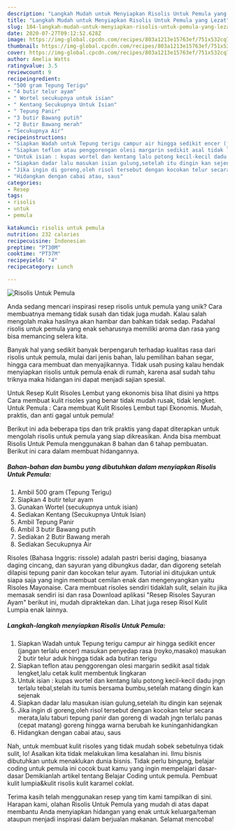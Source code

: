 ```yaml
---
description: "Langkah Mudah untuk Menyiapkan Risolis Untuk Pemula yang Lezat"
title: "Langkah Mudah untuk Menyiapkan Risolis Untuk Pemula yang Lezat"
slug: 184-langkah-mudah-untuk-menyiapkan-risolis-untuk-pemula-yang-lezat
date: 2020-07-27T09:12:52.628Z
image: https://img-global.cpcdn.com/recipes/803a1213e15763ef/751x532cq70/risolis-untuk-pemula-foto-resep-utama.jpg
thumbnail: https://img-global.cpcdn.com/recipes/803a1213e15763ef/751x532cq70/risolis-untuk-pemula-foto-resep-utama.jpg
cover: https://img-global.cpcdn.com/recipes/803a1213e15763ef/751x532cq70/risolis-untuk-pemula-foto-resep-utama.jpg
author: Amelia Watts
ratingvalue: 3.5
reviewcount: 9
recipeingredient:
- "500 gram Tepung Terigu"
- "4 butir telur ayam"
- " Wortel secukupnya untuk isian"
- " Kentang Secukupnya Untuk Isian"
- " Tepung Panir"
- "3 butir Bawang putih"
- "2 Butir Bawang merah"
- "Secukupnya Air"
recipeinstructions:
- "Siapkan Wadah untuk Tepung terigu campur air hingga sedikit encer (jangan terlalu encer) masukan penyedap rasa (royko,masako) masukan 2 butir telur aduk hingga tidak ada butiran terigu"
- "Siapkan teflon atau penggorengan olesi margarin sedikit asal tidak lengket,lalu cetak kulit membentuk lingkaran"
- "Untuk isian : kupas wortel dan kentang lalu potong kecil-kecil dadu jngn terlalu tebal,stelah itu tumis bersama bumbu,setelah matang dingin kan sejenak"
- "Siapkan dadar lalu masukan isian gulung,setelah itu dingin kan sejenak"
- "Jika ingin di goreng,oleh risol tersebut dengan kocokan telur secara merata,lalu taburi tepung panir dan goreng di wadah jngn terlalu panas (cepat matang) goreng hingga warna berubah ke kuninganhidangkan"
- "Hidangkan dengan cabai atau, saus"
categories:
- Resep
tags:
- risolis
- untuk
- pemula

katakunci: risolis untuk pemula 
nutrition: 232 calories
recipecuisine: Indonesian
preptime: "PT30M"
cooktime: "PT37M"
recipeyield: "4"
recipecategory: Lunch

---
```



![Risolis Untuk Pemula](https://img-global.cpcdn.com/recipes/803a1213e15763ef/751x532cq70/risolis-untuk-pemula-foto-resep-utama.jpg)

Anda sedang mencari inspirasi resep risolis untuk pemula yang unik? Cara membuatnya memang tidak susah dan tidak juga mudah. Kalau salah mengolah maka hasilnya akan hambar dan bahkan tidak sedap. Padahal risolis untuk pemula yang enak seharusnya memiliki aroma dan rasa yang bisa memancing selera kita.

Banyak hal yang sedikit banyak berpengaruh terhadap kualitas rasa dari risolis untuk pemula, mulai dari jenis bahan, lalu pemilihan bahan segar, hingga cara membuat dan menyajikannya. Tidak usah pusing kalau hendak menyiapkan risolis untuk pemula enak di rumah, karena asal sudah tahu triknya maka hidangan ini dapat menjadi sajian spesial.

Untuk Resep Kulit Risoles Lembut yang ekonomis bisa lihat disini ya https Cara membuat kulit risoles yang benar tidak mudah rusak, tidak lengket. Untuk Pemula : Cara membuat Kulit Risoles Lembut tapi Ekonomis. Mudah, praktis, dan anti gagal untuk pemula!


Berikut ini ada beberapa tips dan trik praktis yang dapat diterapkan untuk mengolah risolis untuk pemula yang siap dikreasikan. Anda bisa membuat Risolis Untuk Pemula menggunakan 8 bahan dan 6 tahap pembuatan. Berikut ini cara dalam membuat hidangannya.

<!--inarticleads1-->

##### Bahan-bahan dan bumbu yang dibutuhkan dalam menyiapkan Risolis Untuk Pemula:

1. Ambil 500 gram (Tepung Terigu)
1. Siapkan 4 butir telur ayam
1. Gunakan  Wortel (secukupnya untuk isian)
1. Sediakan  Kentang (Secukupnya Untuk Isian)
1. Ambil  Tepung Panir
1. Ambil 3 butir Bawang putih
1. Sediakan 2 Butir Bawang merah
1. Sediakan Secukupnya Air


Risoles (Bahasa Inggris: rissole) adalah pastri berisi daging, biasanya daging cincang, dan sayuran yang dibungkus dadar, dan digoreng setelah dilapisi tepung panir dan kocokan telur ayam. Tutorial ini ditujukan untuk siapa saja yang ingin membuat cemilan enak dan mengenyangkan yaitu Risoles Mayonaise. Cara membuat risoles sendiri tidaklah sulit, selain itu jika memasak sendiri isi dan rasa Download aplikasi &#34;Resep Risoles Sayuran Ayam&#34; berikut ini, mudah dipraktekan dan. Lihat juga resep Risol Kulit Lumpia enak lainnya. 

<!--inarticleads2-->

##### Langkah-langkah menyiapkan Risolis Untuk Pemula:

1. Siapkan Wadah untuk Tepung terigu campur air hingga sedikit encer (jangan terlalu encer) masukan penyedap rasa (royko,masako) masukan 2 butir telur aduk hingga tidak ada butiran terigu
1. Siapkan teflon atau penggorengan olesi margarin sedikit asal tidak lengket,lalu cetak kulit membentuk lingkaran
1. Untuk isian : kupas wortel dan kentang lalu potong kecil-kecil dadu jngn terlalu tebal,stelah itu tumis bersama bumbu,setelah matang dingin kan sejenak
1. Siapkan dadar lalu masukan isian gulung,setelah itu dingin kan sejenak
1. Jika ingin di goreng,oleh risol tersebut dengan kocokan telur secara merata,lalu taburi tepung panir dan goreng di wadah jngn terlalu panas (cepat matang) goreng hingga warna berubah ke kuninganhidangkan
1. Hidangkan dengan cabai atau, saus


Nah, untuk membuat kulit risoles yang tidak mudah sobek sebetulnya tidak sulit, lo! Asalkan kita tidak melakukan lima kesalahan ini. Ilmu bisnis dibutuhkan untuk menaklukan dunia bisnis. Tidak perlu bingung, belajar coding untuk pemula ini cocok buat kamu yang ingin mempelajari dasar-dasar Demikianlah artikel tentang Belajar Coding untuk pemula. Pembuat kulit lumpia&amp;kulit risolis kulit karamel coklat. 

Terima kasih telah menggunakan resep yang tim kami tampilkan di sini. Harapan kami, olahan Risolis Untuk Pemula yang mudah di atas dapat membantu Anda menyiapkan hidangan yang enak untuk keluarga/teman ataupun menjadi inspirasi dalam berjualan makanan. Selamat mencoba!
